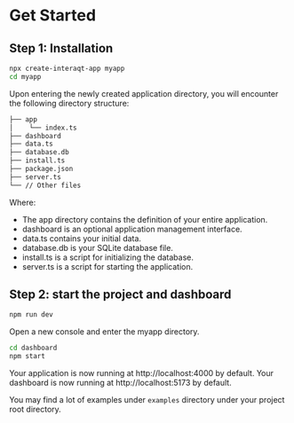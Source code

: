 # Get Started

## Step 1: Installation

```bash
npx create-interaqt-app myapp
cd myapp
```


Upon entering the newly created application directory, you will encounter the following directory structure:

```markdown
├── app
│    └── index.ts
├── dashboard
├── data.ts
├── database.db
├── install.ts
├── package.json
├── server.ts
└── // Other files
```

Where:

- The app directory contains the definition of your entire application.
- dashboard is an optional application management interface.
- data.ts contains your initial data.
- database.db is your SQLite database file.
- install.ts is a script for initializing the database.
- server.ts is a script for starting the application.

## Step 2: start the project and dashboard
```bash
npm run dev
```

Open a new console and enter the myapp directory.
```bash
cd dashboard
npm start
```

Your application is now running at http://localhost:4000 by default.
Your dashboard is now running at http://localhost:5173 by default.

You may find a lot of examples under `examples` directory under your project root directory.